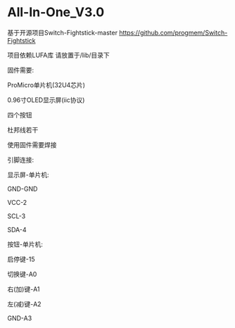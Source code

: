 # All-In-One_V3.0

基于开源项目Switch-Fightstick-master https://github.com/progmem/Switch-Fightstick

项目依赖LUFA库 请放置于/lib/目录下

固件需要:

ProMicro单片机(32U4芯片)

0.96寸OLED显示屏(iic协议)

四个按钮

杜邦线若干

使用固件需要焊接

引脚连接:

显示屏-单片机:

GND-GND

VCC-2

SCL-3

SDA-4

按钮-单片机:

启停键-15

切换键-A0

右(加)键-A1

左(减)键-A2

GND-A3

